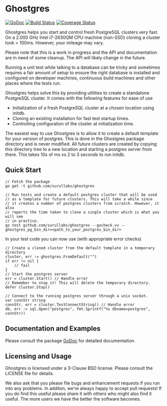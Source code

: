 Ghostgres
======

[![GoDoc](https://godoc.org/github.com/surullabs/ghostgres?status.png)](https://godoc.org/github.com/surullabs/ghostgres) [![Build Status](https://drone.io/github.com/surullabs/ghostgres/status.png)](https://drone.io/github.com/surullabs/ghostgres/latest) [![Coverage Status](https://coveralls.io/repos/surullabs/ghostgres/badge.png?branch=master)](https://coveralls.io/r/surullabs/ghostgres?branch=master)

Ghostgres helps you start and control fresh PostgreSQL clusters very fast.
On a 2.000 GHz Intel i7-2630QM CPU machine (non-SSD) cloning a cluster took < 100ms.
However, your mileage may vary.

Please note that this is a work in progress and the API and documentation are in need
of some cleanup. The API will likely change in the future.

Running a unit test while talking to a database can be tricky and
sometimes requires a fair amount of setup to ensure the right
database is installed and configured on developer machines,
continuous build machines and other places where the tests run.

Ghostgres helps solve this by providing utilities to create a
standalone PostgreSQL cluster. It comes with the following
features for ease of use

   * Initialization of a fresh PostgreSQL cluster at a chosen location using initdb.
   * Cloning an existing installation for fast test startup times.
   * Controlling configuration of the cluster at initialization time.

The easiest way to use Ghostgres is to allow it to create a default template
for your version of postgres. This is done in the Ghostgres package directory
and is never modified. All future clusters are created by copying this directory
tree to a new location and starting a postgres server from there. This takes 10s of
ms vs 2 to 3 seconds to run initdb.

## Quick Start

	// Fetch the package
	go get -t github.com/surullabs/ghostgres

	// Run tests and create a default postgres cluster that will be used
	// as a template for future clusters. This will take a while since
	// it creates a number of postgres clusters from scratch. However, it also
	// reports the time taken to clone a single cluster which is what you will see
	// in practice.
	go test github.com/surullabs/ghostgres --gocheck.vv --ghostgres_pg_bin_dir=<path_to_your_postgres_bin_dir>


In your test code you can now use (with appropriate error checks)

	// Create a cloned cluster from the default template in a temporary directory
	cluster, err := ghostgres.FromDefault("")
	if err != nil {
		// fail
	}
	// Start the postgres server
	err = cluster.Start() // Handle error
	// Remember to stop it! This will delete the temporary directory.
	defer cluster.Stop()

	// Connect to the running postgres server through a unix socket.
	var connStr string
	connStr, err = cluster.TestConnectString() // Handle error
	db, err := sql.Open("postgres", fmt.Sprintf("%s dbname=postgres", connStr))

## Documentation and Examples

Please consult the package [GoDoc](https://godoc.org/github.com/surullabs/ghostgres)
 for detailed documentation.

## Licensing and Usage

Ghostgres is licensed under a 3-Clause BSD license. Please consult the
LICENSE file for details.

We also ask that you please file bugs and enhancement requests if you run
into any problems. In additon, we're always happy to accept pull requests!
If you do find this useful please share it with others who might also find
it useful. The more users we have the better the software becomes.

